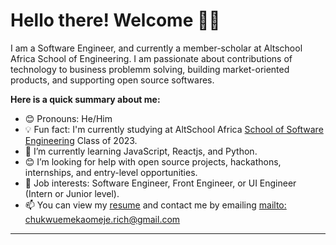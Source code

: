 # Hello there! Welcome 👋👋
I am a Software Engineer, and currently a member-scholar at Altschool Africa School of Engineering. I am passionate about contributions of technology to business problemm solving, building market-oriented products, and supporting open source softwares.

<p><strong>Here is a quick summary about me:</strong><p>
  <ul>
    <li>😊 Pronouns: He/Him</li>
    <li>💡 Fun fact: I'm currently studying at AltSchool Africa <a href="https://www.altschoolafrica.com/schools/engineering">School of Software Engineering</a> Class of 2023.</li>
    <li>🌱 I’m currently learning JavaScript, Reactjs, and Python.</li>
    <li>😊 I’m looking for help with open source projects, hackathons, internships, and entry-level opportunities.</li>
    <li>💼 Job interests: Software Engineer, Front Engineer, or UI Engineer (Intern or Junior level).</li>
    <li>📫 You can view my <a href="">resume<a> and contact me by emailing <a href="mailto:chukwuemekaomeje.rich@gmail.com">mailto: chukwuemekaomeje.rich@gmail.com<a></li>
</ul>
<hr>
